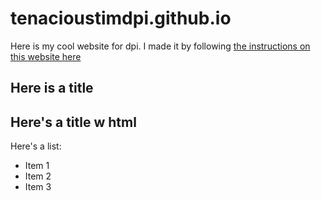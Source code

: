 # tenacioustimdpi.github.io

Here is my cool website for dpi. I made it by following [the instructions on this website here](https://pages.github.com/)

## Here is a title

<h2>Here's a title w html</h2>
<p>
  Here's a list:
  <ul>
    <li>Item 1</li>
    <li>Item 2</li>
    <li>Item 3</li>
  </ul>
</p>

